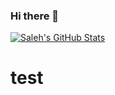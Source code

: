 ### Hi there 👋

<!-- https://github.com/anuraghazra/github-readme-stats -->
<p align='left'>
<a href="https://github.com/alkhalifas/alkhalifas">
<img align="center" src="https://github-readme-stats.vercel.app/api?username=alkhalifas&show_icons=true&line_height=33&line_width=100&count_private=true&theme=algolia" alt="Saleh's GitHub Stats" />
</a>
<br>
  <h1>test</h1>
  
<!-- <br> -->
<!-- <a href="https://github.com/alkhalifas/alkhalifas">
  <img align="center" src="https://github-readme-stats.vercel.app/api/top-langs/?username=alkhalifas&count_private=true&hide=html&theme=algolia" />
</a>
</p> -->
<!-- <end>
